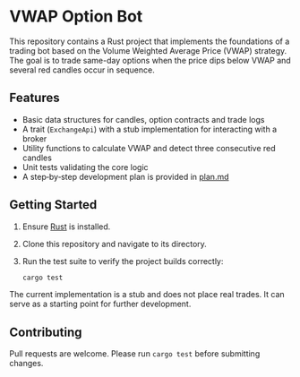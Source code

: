 # VWAP Option Bot

This repository contains a Rust project that implements the foundations of a trading bot based on the Volume Weighted Average Price (VWAP) strategy. The goal is to trade same-day options when the price dips below VWAP and several red candles occur in sequence.

## Features

- Basic data structures for candles, option contracts and trade logs
- A trait (`ExchangeApi`) with a stub implementation for interacting with a broker
- Utility functions to calculate VWAP and detect three consecutive red candles
- Unit tests validating the core logic
- A step‑by‑step development plan is provided in [plan.md](plan.md)

## Getting Started

1. Ensure [Rust](https://www.rust-lang.org/tools/install) is installed.
2. Clone this repository and navigate to its directory.
3. Run the test suite to verify the project builds correctly:

   ```bash
   cargo test
   ```

The current implementation is a stub and does not place real trades. It can serve as a starting point for further development.

## Contributing

Pull requests are welcome. Please run `cargo test` before submitting changes.

